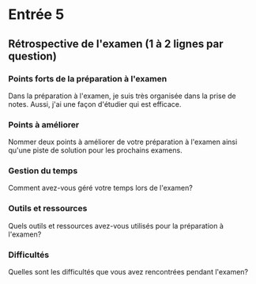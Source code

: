 # Entrée 5
## Rétrospective de l'examen (1 à 2 lignes par question)

### Points forts de la préparation à l'examen
Dans la préparation à l'examen, je suis très organisée dans la prise de notes. Aussi, j'ai une façon d'étudier qui est efficace.

### Points à améliorer
Nommer deux points à améliorer de votre préparation à l'examen ainsi qu'une piste de solution pour les prochains examens. 



### Gestion du temps
Comment avez-vous géré votre temps lors de l'examen?

### Outils et ressources
Quels outils et ressources avez-vous utilisés pour la préparation à l'examen?

### Difficultés
Quelles sont les difficultés que vous avez rencontrées pendant l'examen?

